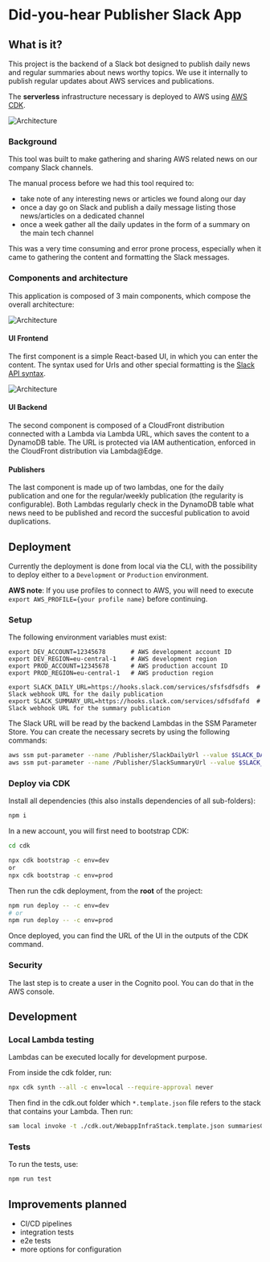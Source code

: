 # Did-you-hear Publisher Slack App

## What is it?

This project is the backend of a Slack bot designed to publish daily news and regular summaries about news worthy topics. We use it internally to publish regular updates about AWS services and publications.

The **serverless** infrastructure necessary is deployed to AWS using [AWS CDK](https://docs.aws.amazon.com/cdk/v2/guide/home.html).

![Architecture](docs/example-views.png)

### Background

This tool was built to make gathering and sharing AWS related news on our company Slack channels.

The manual process before we had this tool required to:

- take note of any interesting news or articles we found along our day
- once a day go on Slack and publish a daily message listing those news/articles on a dedicated channel
- once a week gather all the daily updates in the form of a summary on the main tech channel

This was a very time consuming and error prone process, especially when it came to gathering the content and formatting the Slack messages.

### Components and architecture

This application is composed of 3 main components, which compose the overall architecture: 

![Architecture](docs/architecture.png)

#### UI Frontend

The first component is a simple React-based UI, in which you can enter the content. The syntax used for Urls and other special formatting is the [Slack API syntax](https://api.slack.com/reference/surfaces/formatting).  

![Architecture](docs/ui-view.png)

#### UI Backend

The second component is composed of a CloudFront distribution connected with a Lambda via Lambda URL, which saves the content to a DynamoDB table. The URL is protected via IAM authentication, enforced in the CloudFront distribution via Lambda@Edge.

#### Publishers

The last component is made up of two lambdas, one for the daily publication and one for the regular/weekly publication (the regularity is configurable). Both Lambdas regularly check in the DynamoDB table what news need to be published and record the succesful publication to avoid duplications.

## Deployment

Currently the deployment is done from local via the CLI, with the possibility to deploy either to a `Development` or `Production` environment. 

**AWS note**: If you use profiles to connect to AWS, you will need to execute `export AWS_PROFILE={your profile name}` before continuing.

### Setup

The following environment variables must exist:

```
export DEV_ACCOUNT=12345678       # AWS development account ID
export DEV_REGION=eu-central-1    # AWS development region
export PROD_ACCOUNT=12345678      # AWS production account ID
export PROD_REGION=eu-central-1   # AWS production region

export SLACK_DAILY_URL=https://hooks.slack.com/services/sfsfsdfsdfs  # Slack webhook URL for the daily publication 
export SLACK_SUMMARY_URL=https://hooks.slack.com/services/sdfsdfafd  # Slack webhook URL for the summary publication
```

The Slack URL will be read by the backend Lambdas in the SSM Parameter Store. You can create the necessary secrets by using the following commands:

```bash
aws ssm put-parameter --name /Publisher/SlackDailyUrl --value $SLACK_DAILY_URL --type SecureString
aws ssm put-parameter --name /Publisher/SlackSummaryUrl --value $SLACK_SUMMARY_URL --type SecureString
```

### Deploy via CDK

Install all dependencies (this also installs dependencies of all sub-folders):

```bash
npm i
```

In a new account, you will first need to bootstrap CDK:

```bash
cd cdk

npx cdk bootstrap -c env=dev
or
npx cdk bootstrap -c env=prod
```

Then run the cdk deployment, from the **root** of the project:

```bash
npm run deploy -- -c env=dev
# or
npm run deploy -- -c env=prod
```

Once deployed, you can find the URL of the UI in the outputs of the CDK command. 

### Security

The last step is to create a user in the Cognito pool. You can do that in the AWS console.

## Development

### Local Lambda testing

Lambdas can be executed locally for development purpose. 

From inside the cdk folder, run:

```sh
npx cdk synth --all -c env=local --require-approval never
```

Then find in the cdk.out folder which `*.template.json` file refers to the stack that contains your Lambda. Then run:

```sh
sam local invoke -t ./cdk.out/WebappInfraStack.template.json summariesGeneratorLambda
```

### Tests

To run the tests, use:

```bash
npm run test
```

## Improvements planned

- CI/CD pipelines
- integration tests
- e2e tests
- more options for configuration
